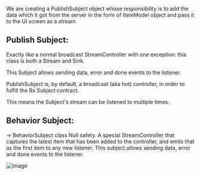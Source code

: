 We are creating a PublishSubject object whose responsibility is to add the data which it got from the server in the form of ItemModel object and pass it to the UI screen as a stream.

## Publish Subject:

Exactly like a normal broadcast StreamController with one exception: this class is both a Stream and Sink.

This Subject allows sending data, error and done events to the listener.

PublishSubject is, by default, a broadcast (aka hot) controller, in order to fulfill the Rx Subject contract. 

This means the Subject's stream can be listened to multiple times.
 
## Behavior Subject:
 
→ BehaviorSubject<T> class Null safety. A special StreamController that captures the latest item that has been added to the controller, and emits that as the first item to any new listener. This subject allows sending data, error and done events to the listener.

 
 ![image](https://user-images.githubusercontent.com/39657409/159454525-8ed731fa-9303-4c1a-8320-20ede4316fb3.png)

